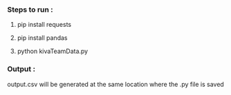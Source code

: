 ### Steps to run :

1. pip install requests

2. pip install pandas

3. python kivaTeamData.py

### Output :

output.csv will be generated at the same location where the .py file is saved
